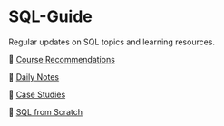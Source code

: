 # SQL-Guide
Regular updates on SQL topics and learning resources.

💬 [Course Recommendations](https://github.com/ade-eba/SQL-Guide/blob/main/CourseRecos.md)

💬 [Daily Notes](https://github.com/ade-eba/SQL-Guide/tree/main/Daily%20Notes)

💬 [Case Studies](https://github.com/ade-eba/Portfolio-Projects)

💬 [SQL from Scratch](https://github.com/ade-eba/SQL-Guide/blob/main/SQL%20Basics%20to%20Advanced)






